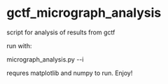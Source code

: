 # gctf_micrograph_analysis
script for analysis of results from gctf

run with:


micrograph_analysis.py --i <gctf generated starfile>

requres matplotlib and numpy to run.
Enjoy!

